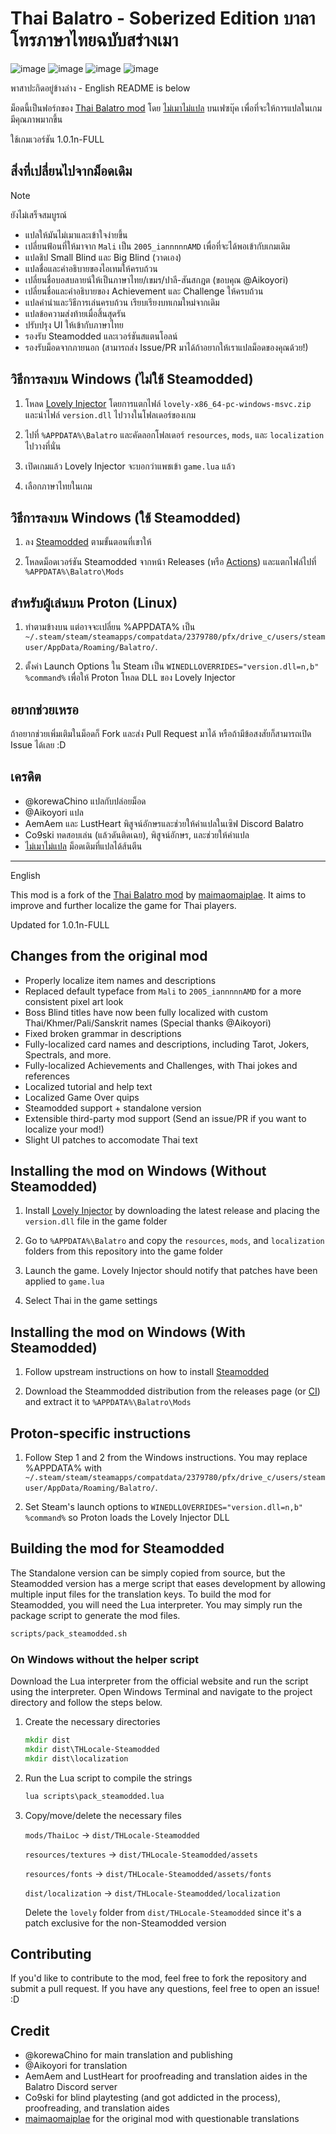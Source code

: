 # Thai Balatro - Soberized Edition บาลาโทรภาษาไทยฉบับสร่างเมา

![image](./preview/screenshot-1.png)
![image](./preview/screenshot-2.png)
![image](./preview/screenshot-3.png)
![image](./preview/screenshot-4.png)

พาสาปะกิดอยู่ข้างล่าง - English README is below

ม็อดนี้เป็นฟอร์กของ [Thai Balatro mod] โดย [ไม่เมาไม่แปล](https://www.facebook.com/maimaomaiplae) บนเฟซบุ๊ค เพื่อที่จะให้การแปลในเกมมีคุณภาพมากขึ้น

ใช้เกมเวอร์ชัน 1.0.1n-FULL

## สิ่งที่เปลี่ยนไปจากม็อดเดิม

> [!NOTE]  
> ยังไม่เสร็จสมบูรณ์

- แปลให้มันไม่เมาและเข้าใจง่ายขึ้น
- เปลี่ยนฟ้อนที่ให้มาจาก `Mali` เป็น `2005_iannnnnAMD` เพื่อที่จะได้พอเข้ากับเกมเดิม
- แปลชิป Small Blind และ Big Blind (วาดเอง)
- แปลชื่อและคำอธิบายของไอเทมให้ครบถ้วน
- เปลี่ยนชื่อบอสบลายน์ให้เป็นภาษาไทย/เขมร/ปาลี-สันสกฎต (ขอบคุณ @Aikoyori)
- เปลี่ยนชื่อและคำอธิบายของ Achievement และ Challenge ให้ครบถ้วน
- แปลคำนำและวิธีการเล่นครบถ้วน เรียบเรียงบทเกมใหม่จากเดิม
- แปลข้อความส่งท้ายเมื่อสิ้นสุดรัน
- ปรับปรุง UI ให้เข้ากับภาษาไทย
- รองรับ Steamodded และเวอร์ชันสแตนโอลน์
- รองรับม็อดจากภายนอก (สามารถส่ง Issue/PR มาได้ถ้าอยากให้เราแปลม็อดของคุณด้วย!)

## วิธีการลงบน Windows (ไม่ใช้ Steamodded)

1. โหลด [Lovely Injector] โดยการแตกไฟล์ `lovely-x86_64-pc-windows-msvc.zip` และนำไฟล์ `version.dll` ไปวางในโฟลเดอร์ของเกม

2. ไปที่ `%APPDATA%\Balatro` และคัดลอกโฟลเดอร์ `resources`, `mods`, และ `localization` ไปวางที่นั่น

3. เปิดเกมแล้ว Lovely Injector จะบอกว่าแพชเข้า `game.lua` แล้ว

4. เลือกภาษาไทยในเกม

## วิธีการลงบน Windows (ใช้ Steamodded)

1. ลง [Steamodded] ตามขั้นตอนที่เขาให้

2. โหลดม็อดเวอร์ชัน Steamodded จากหน้า Releases (หรือ [Actions](https://github.com/korewaChino/balatro-thai/actions)) และแตกไฟล์ไปที่ `%APPDATA%\Balatro\Mods`

## สำหรับผู้เล่นบน Proton (Linux)

1. ทำตามข้างบน แต่อาจจะเปลี่ยน %APPDATA% เป็น `~/.steam/steam/steamapps/compatdata/2379780/pfx/drive_c/users/steamuser/AppData/Roaming/Balatro/`.

2. ตั้งค่า Launch Options ใน Steam เป็น `WINEDLLOVERRIDES="version.dll=n,b" %command%` เพื่อให้ Proton โหลด DLL ของ Lovely Injector

## อยากช่วยเหรอ

ถ้าอยากช่วยเพิ่มเติมในม็อดก็ Fork และส่ง Pull Request มาได้ หรือถ้ามีข้อสงสัยก็สามารถเปิด Issue ได้เลย :D

## เครดิต
- @korewaChino แปลกับปล่อยม็อด
- @Aikoyori แปล
- AemAem และ LustHeart พิสูจน์อักษรและช่วยให้คำแปลในเซิฟ Discord Balatro
- Co9ski ทดสอบเล่น (แล้วดันติดเฉย), พิสูจน์อักษร, และช่วยให้คำแปล
- [ไม่เมาไม่แปล](https://www.facebook.com/maimaomaiplae) ม็อดเดิมที่แปลได้ส้นตีน

---

English

This mod is a fork of the [Thai Balatro mod] by [maimaomaiplae](https://www.facebook.com/maimaomaiplae). It aims to improve and further localize the game for Thai players.

Updated for 1.0.1n-FULL

## Changes from the original mod

- Properly localize item names and descriptions
- Replaced default typeface from `Mali` to `2005_iannnnnAMD` for a more consistent pixel art look
- Boss Blind titles have now been fully localized with custom Thai/Khmer/Pali/Sanskrit names (Special thanks @Aikoyori)
- Fixed broken grammar in descriptions
- Fully-localized card names and descriptions, including Tarot, Jokers, Spectrals, and more.
- Fully-localized Achievements and Challenges, with Thai jokes and references
- Localized tutorial and help text
- Localized Game Over quips
- Steamodded support + standalone version
- Extensible third-party mod support (Send an issue/PR if you want to localize your mod!)
- Slight UI patches to accomodate Thai text

## Installing the mod on Windows (Without Steamodded)

1. Install [Lovely Injector] by downloading the latest release and placing the `version.dll` file in the game folder

2. Go to `%APPDATA%\Balatro` and copy the `resources`, `mods`, and `localization` folders from this repository into the game folder

3. Launch the game. Lovely Injector should notify that patches have been applied to `game.lua`

4. Select Thai in the game settings

## Installing the mod on Windows (With Steamodded)

1. Follow upstream instructions on how to install [Steamodded]

2. Download the Steammodded distribution from the releases page (or [CI](https://github.com/korewaChino/balatro-thai/actions)) and extract it to `%APPDATA%\Balatro\Mods`

## Proton-specific instructions

1. Follow Step 1 and 2 from the Windows instructions. You may replace %APPDATA% with `~/.steam/steam/steamapps/compatdata/2379780/pfx/drive_c/users/steamuser/AppData/Roaming/Balatro/`.

2. Set Steam's launch options to `WINEDLLOVERRIDES="version.dll=n,b" %command%` so Proton loads the Lovely Injector DLL

## Building the mod for Steamodded

The Standalone version can be simply copied from source, but the Steamodded version has a merge script that eases development by allowing multiple input files for the translation keys. To build the mod for Steamodded, you will need the Lua interpreter. You may simply run the package script to generate the mod files.

```sh
scripts/pack_steamodded.sh
```

### On Windows without the helper script

Download the Lua interpreter from the official website and run the script using the interpreter. Open Windows Terminal and navigate to the project directory and follow the steps below.

1. Create the necessary directories

    ```cmd
    mkdir dist
    mkdir dist\THLocale-Steamodded
    mkdir dist\localization
    ```

2. Run the Lua script to compile the strings

    ```cmd
    lua scripts\pack_steamodded.lua
    ```

3. Copy/move/delete the necessary files

    `mods/ThaiLoc` -> `dist/THLocale-Steamodded`

    `resources/textures` -> `dist/THLocale-Steamodded/assets`

    `resources/fonts` -> `dist/THLocale-Steamodded/assets/fonts`

    `dist/localization` -> `dist/THLocale-Steamodded/localization`

    Delete the `lovely` folder from `dist/THLocale-Steamodded` since it's a patch exclusive for the non-Steamodded version

## Contributing

If you'd like to contribute to the mod, feel free to fork the repository and submit a pull request. If you have any questions, feel free to open an issue! :D

## Credit
- @korewaChino for main translation and publishing
- @Aikoyori for translation
- AemAem and LustHeart for proofreading and translation aides in the Balatro Discord server
- Co9ski for blind playtesting (and got addicted in the process), proofreading, and translation aides
- [maimaomaiplae](https://www.facebook.com/maimaomaiplae) for the original mod with questionable translations

[Lovely Injector]: https://github.com/ethangreen-dev/lovely-injector
[Thai balatro mod]: https://www.nexusmods.com/balatro/mods/37
[Steamodded]: https://github.com/Steamopollys/Steamodded

